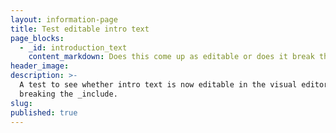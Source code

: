 ```yaml
---
layout: information-page
title: Test editable intro text
page_blocks:
  - _id: introduction_text
    content_markdown: Does this come up as editable or does it break the include?
header_image:
description: >-
  A test to see whether intro text is now editable in the visual editor without
  breaking the _include.
slug:
published: true
---
```

